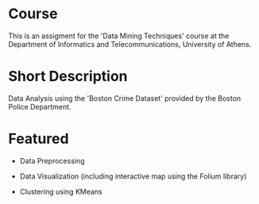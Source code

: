 # Course

This is an assigment for the 'Data Mining Techniques' course at the Department of Informatics and Telecommunications, University of Athens.

# Short Description

Data Analysis using the 'Boston Crime Dataset' provided by the Boston Police Department.

# Featured

- Data Preprocessing

- Data Visualization (including interactive map using the Folium library)

- Clustering using KMeans
